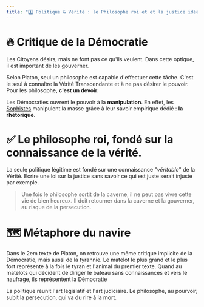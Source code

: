 ```yaml
---
title: "1️⃣ Politique & Vérité : le Philosophe roi et et la justice idéale"
---
```


# 🔥 Critique de la Démocratie
Les Citoyens désirs, mais ne font pas ce qu'ils veulent. Dans cette optique, il est important de les gouverner.

Selon Platon, seul un philosophe est capable d'effectuer cette tâche. C'est le seul à connaître la Vérité Transcendante
et à ne pas désirer le pouvoir. Pour les philosophe, **c'est un devoir**.

Les Démocraties ouvrent le pouvoir à la **manipulation**. En effet, les [Sophistes]() manipulent la masse grâce
à leur savoir empirique dédié : **la rhétorique**.

# ✅ Le philosophe roi, fondé sur la connaissance de la vérité.
La seule politique légitime est fondé sur une connaissance "*véritable*" de la Vérité. Écrire une loi sur la justice sans savoir ce qui est juste serait injuste par exemple.

> Une fois le philosophe sortit de la caverne, il ne peut pas vivre cette vie de bien heureux. Il doit retourner dans la caverne et la gouverner, au risque de la persecution.

# 🗺️ Métaphore du navire
Dans le 2em texte de Platon, on retrouve une même critique implicite de la Démocratie, mais aussi de la tyrannie.
Le matelot le plus grand et le plus fort représente à la fois le tyran et l'animal du premier texte. Quand au matelots qui décident de diriger le bateau sans connaissances et vers le naufrage, ils représentent la Démocratie

La politique réunit l'art législatif et l'art judiciaire. Le philosophe, au pourvoir, subit la persecution, qui va du rire à la mort.